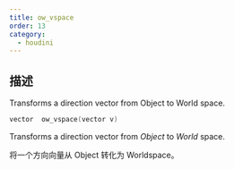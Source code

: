 ```yaml
---
title: ow_vspace
order: 13
category:
  - houdini
---
```

    
## 描述

Transforms a direction vector from Object to World space.

```c
vector  ow_vspace(vector v)
```

Transforms a direction vector from _Object_ to _World_ space.

将一个方向向量从 Object 转化为 Worldspace。
